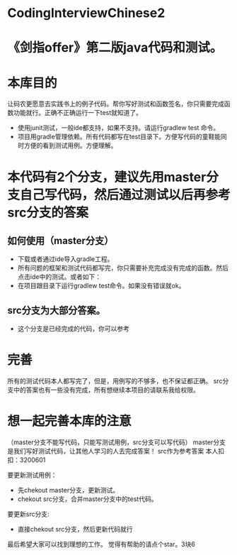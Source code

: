 # CodingInterviewChinese2
# 《剑指offer》第二版java代码和测试。
# 本库目的
让码农更愿意去实践书上的例子代码。帮你写好测试和函数签名，你只需要完成函数功能就行。正确不正确运行一下test就知道了。
* 使用junit测试，一般ide都支持，如果不支持。请运行gradlew test 命令。
* 项目用gradle管理依赖。所有代码都写在test目录下。方便写代码的童鞋能同时方便的看到测试用例。方便理解。
# 本代码有2个分支，建议先用master分支自己写代码，然后通过测试以后再参考src分支的答案
## 如何使用（master分支）
* 下载或者通过ide导入gradle工程。
* 所有问题的框架和测试代码都写完，你只需要补充完成没有完成的函数。然后点击ide中的测试。或者如下：
* 在项目跟目录下运行gradlew test命令。如果没有错误就ok。
## src分支为大部分答案。
* 这个分支是已经完成的代码，你可以参考
# 完善
所有的测试代码本人都写完了，但是，用例写的不够多，也不保证都正确。
src分支中的答案也有一些没有完成，所有想继续本项目的请联系我给权限。
# 想一起完善本库的注意
（master分支不能写代码，只能写测试用例，src分支可以写代码）
master分支是我们写好测试代码，让其他人学习的人去完成答案！
src作为参考答案
本人扣扣：3200601


要更新测试用例：
* 先chekout master分支，更新测试。
* chekout src分支，合并master分支中的test代码。


要更新src分支:
* 直接chekout src分支，然后更新代码就行





最后希望大家可以找到理想的工作。
觉得有帮助的请点个star。3块6
